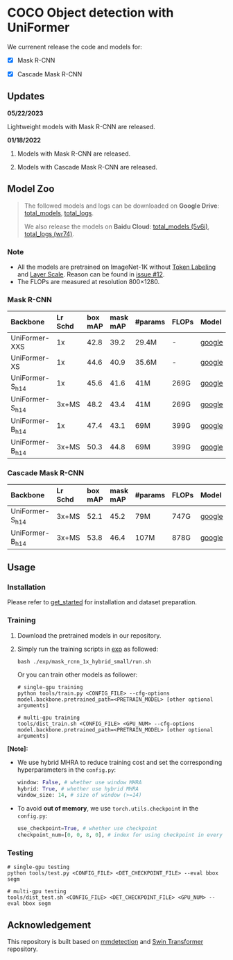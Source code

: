 # COCO Object detection with UniFormer

We currenent release the code and models for:

- [x] Mask R-CNN

- [x] Cascade Mask R-CNN

  

## Updates


**05/22/2023**

Lightweight models with Mask R-CNN are released.

**01/18/2022**

1. Models with Mask R-CNN are released.

2. Models with Cascade Mask R-CNN are released.

   

## Model Zoo

>  The followed models and logs can be downloaded on **Google Drive**: [total_models](https://drive.google.com/drive/folders/12tOzgxF0e4fdqOHGOQFlM5eakrlKx3Ml?usp=sharing), [total_logs](https://drive.google.com/drive/folders/12wFRaILxeITdCNYZj1S38n4iaNn9trt8?usp=sharing). 
>
> We also release the models on **Baidu Cloud**: [total_models (5v6i)](https://pan.baidu.com/s/16hSrbdPxodHvcx6GcSKGsw), [total_logs (wr74)](https://pan.baidu.com/s/1RFM4X7NgjtCM-1OlWiGdyA).

### Note

- All the models are pretrained on ImageNet-1K without [Token Labeling](https://arxiv.org/abs/2104.10858) and [Layer Scale](https://arxiv.org/abs/2103.17239). Reason can be found in [issue \#12](https://github.com/Sense-X/UniFormer/issues/12#issuecomment-1044001497).
- The FLOPs are measured at resolution 800×1280.

### Mask R-CNN

| Backbone | Lr Schd | box mAP | mask mAP | #params | FLOPs | Model | Log | Shell |
| :--- | :--- | :--- | :--- | :--- | :--- | :--- | :--- |:--- |
| UniFormer-XXS | 1x | 42.8 | 39.2 | 29.4M | - | [google](https://drive.google.com/file/d/1CUyS-hWbpLvOXHZ35n4BZPmiCbMXt0mc/view?usp=sharing) | [google](https://drive.google.com/file/d/1CDw5Ql409xczOI8M9kA4CNJCgemr__U5/view?usp=sharing) | [run.sh](./exp_light/mask_rcnn_1x_xxs/run.sh)/[config](./exp_light/mask_rcnn_1x_xxs/config.py) |
| UniFormer-XS  | 1x | 44.6 | 40.9 | 35.6M | - | [google](https://drive.google.com/file/d/1CRHb-W5Csy_509J4Ux62TOT7dpixdsOi/view?usp=sharing) | [google](https://drive.google.com/file/d/1C90FNxJ4GV2QFLRtIWHYG3CGuA8Rw6g-/view?usp=sharing) | [run.sh](./exp_light/mask_rcnn_1x_xs/run.sh)/[config](./exp_light/mask_rcnn_1x_xs/config.py) |
| UniFormer-S<sub>h14</sub> | 1x | 45.6 | 41.6 | 41M | 269G | [google](https://drive.google.com/file/d/13KhBYkHKQg-CyhAgn1LQM1K0R4bwSpWT/view?usp=sharing) | [google](https://drive.google.com/file/d/130ys7x9VJ_F0qwBMZSdjIXpN_nY2V3yT/view?usp=sharing) | [run.sh](exp/mask_rcnn_1x_hybrid_small/run.sh)/[config](exp/mask_rcnn_1x_hybrid_small/config.py) |
| UniFormer-S<sub>h14</sub> | 3x+MS | 48.2 | 43.4 | 41M | 269G | [google](https://drive.google.com/file/d/13O6P-spXbWuXgUjLw8AyRITYTwhdOwuD/view?usp=sharing) | [google](https://drive.google.com/file/d/1337Ee1HWpUl6L9NupO2XjUfkcUrfD2-P/view?usp=sharing) | [run.sh](exp/mask_rcnn_3x_ms_hybrid_small/run.sh)/[config](exp/mask_rcnn_3x_ms_hybrid_small/config.py) |
| UniFormer-B<sub>h14</sub> | 1x | 47.4 | 43.1 | 69M | 399G | [google](https://drive.google.com/file/d/13YrVEiqFraSuX1NzdhPnhw7bFXTvEii1/view?usp=sharing) | [google](https://drive.google.com/file/d/12yIcaEs9sHoDNwrKOvWTCV2oP0JO31-I/view?usp=sharing) | [run.sh](exp/mask_rcnn_1x_hybrid_base/run.sh)/[config](exp/mask_rcnn_1x_hybrid_base/config.py) |
| UniFormer-B<sub>h14</sub> | 3x+MS | 50.3 | 44.8 | 69M | 399G | [google](https://drive.google.com/file/d/12xyS2xqFSYMkHUiVYVGVW7gaLIxuK2q6/view?usp=sharing) | [google](https://drive.google.com/file/d/13-HUaDv3EmfHqTuatMaoDkay0myO5xPY/view?usp=sharing) | [run.sh](exp/mask_rcnn_3x_ms_hybrid_base/run.sh)/[config](exp/mask_rcnn_3x_ms_hybrid_base/config.py) |

### Cascade Mask R-CNN

| Backbone | Lr Schd | box mAP | mask mAP | #params | FLOPs | Model | Log | Shell |
| :--- | :--- | :--- | :--- | :--- | :--- | :--- | :--- |:--- |
| UniFormer-S<sub>h14</sub> | 3x+MS | 52.1 | 45.2 | 79M | 747G | [google](https://drive.google.com/file/d/13IhpRkh2hE8WfDyw-5-NXSUVZjn9DX20/view?usp=sharing) | [google](https://drive.google.com/file/d/12zBocGyAOsKdojyleJFuZ1UbuU5kmURA/view?usp=sharing) | [run.sh](exp/cascade_mask_rcnn_3x_ms_hybrid_small/run.sh)/[config](exp/cascade_mask_rcnn_3x_ms_hybrid_small/config.py) |
| UniFormer-B<sub>h14</sub> | 3x+MS | 53.8 | 46.4 | 107M | 878G | [google](https://drive.google.com/file/d/13G9wc73CmS1Kb-kVelFSDlK-ezUBadzQ/view?usp=sharing) | [google](https://drive.google.com/file/d/1360aWgKvE29rmcTi__cqAtPtPL19QZUu/view?usp=sharing) | [run.sh](exp/cascade_mask_rcnn_3x_ms_hybrid_base/run.sh)/[config](exp/cascade_mask_rcnn_3x_ms_hybrid_base/config.py) |

## Usage

### Installation

Please refer to [get_started](https://github.com/open-mmlab/mmdetection/blob/master/docs/en/get_started.md) for installation and dataset preparation.

### Training

1. Download the pretrained models in our repository.

2. Simply run the training scripts in [exp](exp) as followed:

   ```shell
   bash ./exp/mask_rcnn_1x_hybrid_small/run.sh
   ```

   Or you can train other models as follower:

   ```shell
   # single-gpu training
   python tools/train.py <CONFIG_FILE> --cfg-options model.backbone.pretrained_path=<PRETRAIN_MODEL> [other optional arguments]
   
   # multi-gpu training
   tools/dist_train.sh <CONFIG_FILE> <GPU_NUM> --cfg-options model.backbone.pretrained_path=<PRETRAIN_MODEL> [other optional arguments] 
   ```

**[Note]:**

- We use hybrid MHRA to reduce training cost and set the corresponding hyperparameters in the `config.py`:

  ```python
  window: False, # whether use window MHRA
  hybrid: True, # whether use hybrid MHRA
  window_size: 14, # size of window (>=14)
  ```

- To avoid **out of memory**, we use `torch.utils.checkpoint`  in the `config.py`:

  ```python
  use_checkpoint=True, # whether use checkpoint
  checkpoint_num=[0, 0, 8, 0], # index for using checkpoint in every stage
  ```

### Testing

```shell
# single-gpu testing
python tools/test.py <CONFIG_FILE> <DET_CHECKPOINT_FILE> --eval bbox segm

# multi-gpu testing
tools/dist_test.sh <CONFIG_FILE> <DET_CHECKPOINT_FILE> <GPU_NUM> --eval bbox segm
```

## Acknowledgement

This repository is built based on [mmdetection](https://github.com/open-mmlab/mmdetection) and [Swin Transformer](https://github.com/SwinTransformer/Swin-Transformer-Object-Detection) repository.

